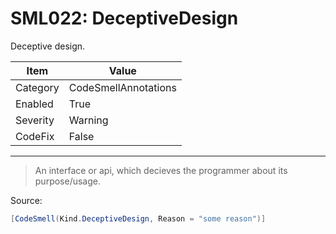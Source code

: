 # SML022: DeceptiveDesign

Deceptive design.

|Item|Value|
|-|-|
|Category|CodeSmellAnnotations|
|Enabled|True|
|Severity|Warning|
|CodeFix|False|
---

> An interface or api, which decieves the programmer about its purpose/usage.


Source:
```cs
[CodeSmell(Kind.DeceptiveDesign, Reason = "some reason")]
```